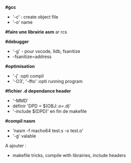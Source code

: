 <strong>#gcc</strong>
- '-c' : create object file
- '-o' name

<strong>#faire une librairie asm</strong>
ar rcs

<strong>#debugger</strong>
- '-g' - pour vscode, lldb, fsanitize
- -fsanitize=address

<strong>#optimisation</strong>
- '-j' :opti compil
- '-O3', '-lfto' :opti running program

<strong>#fichier .d dependance header</strong>
- '-MMD'
- définir 'DPD = $(OBJ:.o=.d)'
- '-include $(DPD)' en fin de makefile

<strong>#compil nasm</strong>
- 'nasm -f macho64 test.s -o test.o'
- '-g' valable


A ajouter : 
- makefile tricks, compile with librairies, include headers

